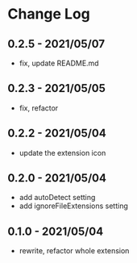 # Change Log

## 0.2.5 - 2021/05/07

- fix, update README.md

## 0.2.3 - 2021/05/05

- fix, refactor

## 0.2.2 - 2021/05/04

- update the extension icon

## 0.2.0 - 2021/05/04

- add autoDetect setting
- add ignoreFileExtensions setting

## 0.1.0 - 2021/05/04

- rewrite, refactor whole extension
